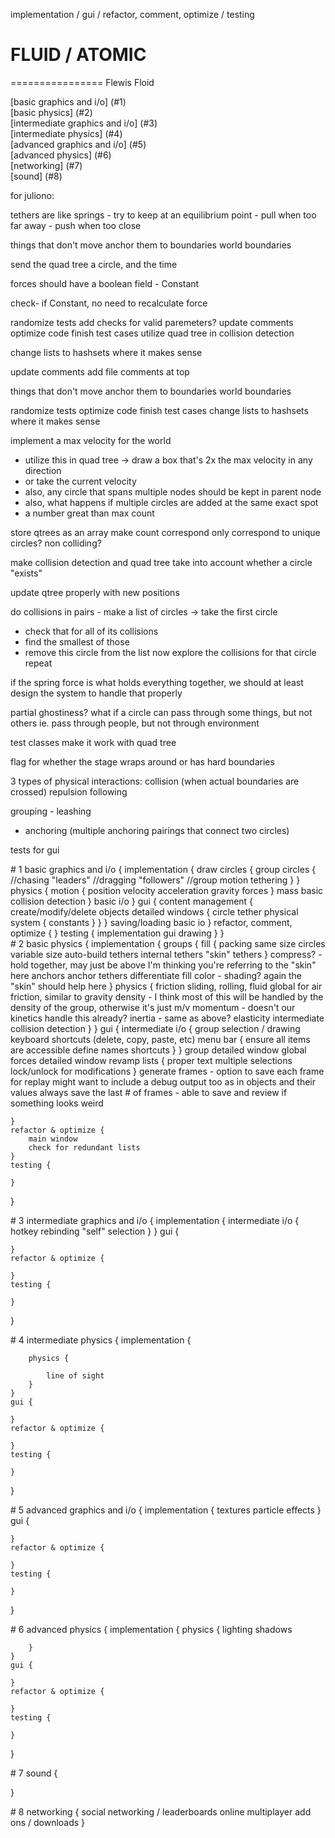 implementation / gui / refactor, comment, optimize / testing

# FLUID / ATOMIC
================
Flewis
Floid

[basic graphics and i/o] (#1)  
[basic physics] (#2)  
[intermediate graphics and i/o] (#3)  
[intermediate physics] (#4)  
[advanced graphics and i/o] (#5)  
[advanced physics] (#6)  
[networking] (#7)  
[sound] (#8)  

for juliono:

tethers are like springs - try to keep at an equilibrium point -
pull when too far away - push when too close

things that don't move
anchor them to boundaries
world boundaries

send the quad tree a circle, and the time

forces should have a boolean field - Constant

check- if Constant, no need to recalculate force

randomize tests
add checks for valid paremeters?
update comments	
optimize code
finish test cases
utilize quad tree in collision detection

change lists to hashsets where it makes sense

update comments
add file comments at top

things that don't move
anchor them to boundaries
world boundaries

randomize tests
optimize code
finish test cases
change lists to hashsets where it makes sense


implement a max velocity for the world
- utilize this in quad tree ->
draw a box that's 2x the max velocity in any direction
- or take the current velocity
- also, any circle that spans multiple nodes should be kept in parent node
- also, what happens if multiple circles are added at the same exact spot
- a number great than max count

store qtrees as an array
make count correspond only correspond to unique circles? non colliding?

make collision detection and quad tree take into account whether a circle "exists"

update qtree properly with new positions

do collisions in pairs -
make a list of circles ->
take the first circle
- check that for all of its collisions
- find the smallest of those
- remove this circle from the list
now explore the collisions for that circle
repeat

if the spring force is what holds everything together,
we should at least design the system to handle that properly

partial ghostiness? what if a circle can pass through some things, but not others
ie. pass through people, but not through environment

test classes
make it work with quad tree

flag for whether the stage wraps around or has hard boundaries

3 types of physical interactions:
collision (when actual boundaries are crossed)
repulsion
following

grouping - leashing
- anchoring (multiple anchoring pairings that connect two circles)

tests for gui

<div id="1"></div>
# 1 basic graphics and i/o {
	implementation {
		draw circles {
			group circles {
				//chasing "leaders"
				//dragging "followers"
				//group motion
				tethering
			}
		}
		physics {
			motion {
				position
				velocity
				acceleration
				gravity
				forces
			}
			mass
			basic collision detection
		}
		basic i/o
	}
	gui {
		content management {
			create/modify/delete objects
			detailed windows {
				circle
				tether
				physical system {
					constants
				}
			}
		}
		saving/loading
		basic io
	}
	refactor, comment, optimize {
	}
	testing {
		implementation
		gui
		drawing
	}
}

<div id="2"></div>
# 2 basic physics {
	implementation {
		groups {
			fill {
				packing
				same size circles
				variable size
				auto-build tethers
				internal tethers
				"skin" tethers
			}
			compress? - hold together, may just be above
			I'm thinking you're referring to the "skin" here
			anchors
			anchor tethers
			differentiate
			fill color - shading?
			again the "skin" should help here
		}
		physics {
			friction
			sliding, rolling, fluid
			global for air friction, similar to gravity
			density - I think most of this will be handled by the density of the group, otherwise it's just m/v
			momentum - doesn't our kinetics handle this already?
			inertia -  same as above?
			elasticity
			intermediate collision detection
		}
	}
	gui {
		intermediate i/o {
			group selection / drawing
			keyboard shortcuts (delete, copy, paste, etc)
			menu bar {
				ensure all items are accessible
				define names
				shortcuts
			}
		}
		group detailed window
		global forces detailed window
		revamp lists {
			proper text
			multiple selections
			lock/unlock for modifications
		}
		generate frames - option to save each frame for replay
		might want to include a debug output too as in objects and their values
		always save the last # of frames - able to save and review if something looks weird
		
	}
	refactor & optimize {
		main window
		check for redundant lists
	}
	testing {
		
	}
}

<div id="3"></div>
# 3 intermediate graphics and i/o {
	implementation {
		intermediate i/o {
			hotkey rebinding
			"self" selection
		}
	}
	gui {
		
	}
	refactor & optimize {
		
	}
	testing {
		
	}
}

<div id="4"></div>
# 4 intermediate physics {
	implementation {
		
		physics {
			
			line of sight
		}
	}
	gui {
		
	}
	refactor & optimize {
		
	}
	testing {
		
	}
}

<div id="5"></div>
# 5 advanced graphics and i/o {
	implementation {
		textures
		particle effects
	}
	gui {
		
	}
	refactor & optimize {
		
	}
	testing {
		
	}
}

<div id="6"></div>
# 6 advanced physics {
	implementation {
		physics {
			lighting
			shadows
			
		}
	}
	gui {
		
	}
	refactor & optimize {
		
	}
	testing {
		
	}
}

<div id="7"></div>
# 7 sound {
	
}

<div id="8"></div>
# 8 networking {
	social networking / leaderboards
	online multiplayer
	add ons / downloads
}
